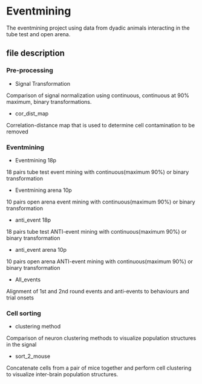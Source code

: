 # Eventmining
The eventmining project using data from dyadic animals interacting in the tube test and open arena. 
## file description 
### Pre-processing 
* Signal Transformation 

Comparison of signal normalization using continuous, continuous at 90% maximum, binary transformations.
* cor_dist_map 

Correlation-distance map that is used to determine cell contamination to be removed 
### Eventmining
* Eventmining 18p 

18 pairs tube test event mining with continuous(maximum 90%) or binary transformation 

* Eventmining arena 10p 

10 pairs open arena event mining with continuous(maximum 90%) or binary transformation 
* anti_event 18p 

18 pairs tube test ANTI-event mining with continuous(maximum 90%) or binary transformation 
* anti_event arena 10p 

10 pairs open arena ANTI-event mining with continuous(maximum 90%) or binary transformation 
* All_events

Alignment of 1st and 2nd round events and anti-events to behaviours and trial onsets 
### Cell sorting 
* clustering method

Comparison of neuron clustering methods to visualize population structures in the signal 
* sort_2_mouse 

Concatenate cells from a pair of mice together and perform cell clustering to visualize inter-brain population structures. 

